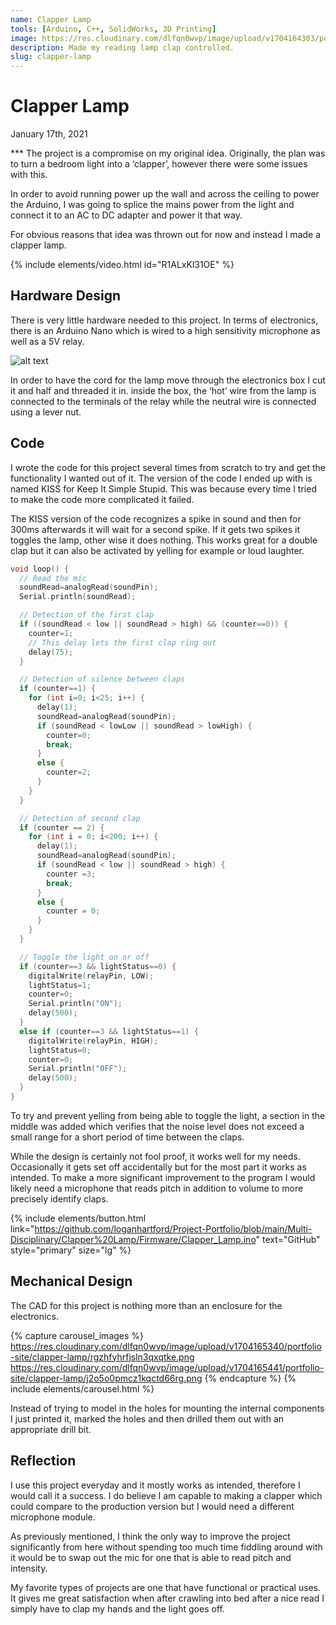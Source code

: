 ```yaml
---
name: Clapper Lamp
tools: [Arduino, C++, SolidWorks, 3D Printing]
image: https://res.cloudinary.com/dlfqn0wvp/image/upload/v1704164303/portfolio-site/clapper-lamp/pphuxhwyxdmoq3ivbb71.png
description: Made my reading lamp clap controlled.
slug: clapper-lamp
---
```


# Clapper Lamp
<p class="post-metadata text-muted">
  January 17th, 2021
</p>
***
The project is a compromise on my original idea. Originally, the plan was to turn a bedroom light into a ‘clapper’, however there were some issues with this.

In order to avoid running power up the wall and across the ceiling to power the Arduino, I was going to splice the mains power from the light and connect it to an AC to DC adapter and power it that way. 

For obvious reasons that idea was thrown out for now and instead I made a clapper lamp.

{% include elements/video.html id="R1ALxKl31OE" %}

## Hardware Design
There is very little hardware needed to this project.  In terms of electronics, there is an Arduino Nano which is wired to a high sensitivity microphone as well as a 5V relay.

![alt text](https://res.cloudinary.com/dlfqn0wvp/image/upload/v1704165163/portfolio-site/clapper-lamp/pfc64owvso2yigrrxjhn.jpg "Clapper hardware")

In order to have the cord for the lamp move through the electronics box I cut it and half and threaded it in. inside the box, the ‘hot’ wire from the lamp is connected to the terminals of the relay while the neutral wire is connected using a lever nut.

## Code
I wrote the code for this project several times from scratch to try and get the functionality I wanted out of it. The version of the code I ended up with is named KISS for Keep It Simple Stupid. This was because every time I tried to make the code more complicated it failed.

The KISS version of the code recognizes a spike in sound and then for 300ms afterwards it will wait for a second spike. If it gets two spikes it toggles the lamp, other wise it does nothing. This works great for a double clap but it can also be activated by yelling for example or loud laughter.

```c++
void loop() {
  // Read the mic
  soundRead=analogRead(soundPin);  
  Serial.println(soundRead);

  // Detection of the first clap
  if ((soundRead < low || soundRead > high) && (counter==0)) {
    counter=1;
    // This delay lets the first clap ring out 
    delay(75);
  }

  // Detection of silence between claps
  if (counter==1) {
    for (int i=0; i<25; i++) {
      delay(1);
      soundRead=analogRead(soundPin);
      if (soundRead < lowLow || soundRead > lowHigh) {
        counter=0;
        break;
      }
      else {
        counter=2;
      }
    }
  }

  // Detection of second clap
  if (counter == 2) {
    for (int i = 0; i<200; i++) {
      delay(1);
      soundRead=analogRead(soundPin);
      if (soundRead < low || soundRead > high) {
        counter =3;
        break;
      }
      else {
        counter = 0;
      }      
    }
  }

  // Toggle the light on or off
  if (counter==3 && lightStatus==0) {
    digitalWrite(relayPin, LOW);
    lightStatus=1;
    counter=0;
    Serial.println("ON");
    delay(500);
  }
  else if (counter==3 && lightStatus==1) {
    digitalWrite(relayPin, HIGH);
    lightStatus=0;
    counter=0;
    Serial.println("OFF");
    delay(500);
  }
}
```

To try and prevent yelling from being able to toggle the light, a section in the middle was added which verifies that the noise level does not exceed a small range for a short period of time between the claps.

While the design is certainly not fool proof, it works well for my needs. Occasionally it gets set off accidentally but for the most part it works as intended. To make a more significant improvement to the program I would likely need a microphone that reads pitch in addition to volume to more precisely identify claps.

{% include elements/button.html link="https://github.com/loganhartford/Project-Portfolio/blob/main/Multi-Disciplinary/Clapper%20Lamp/Firmware/Clapper_Lamp.ino" text="GitHub" style="primary" size="lg" %}

## Mechanical Design
The CAD for this project is nothing more than an enclosure for the electronics.

{% capture carousel_images %}
https://res.cloudinary.com/dlfqn0wvp/image/upload/v1704165340/portfolio-site/clapper-lamp/rgzhfyhrfjsln3qxqtke.png
https://res.cloudinary.com/dlfqn0wvp/image/upload/v1704165441/portfolio-site/clapper-lamp/j2o5o0pmcz1kqctd66rg.png
{% endcapture %}
{% include elements/carousel.html %}

Instead of trying to model in the holes for mounting the internal components I just printed it, marked the holes and then drilled them out with an appropriate drill bit.

## Reflection
I use this project everyday and it mostly works as intended, therefore I would call it a success. I do believe I am capable to making a clapper which could compare to the production version but I would need a different microphone module.

As previously mentioned, I think the only way to improve the project significantly from here without spending too much time fiddling around with it would be to swap out the mic for one that is able to read pitch and intensity.

My favorite types of projects are one that have functional or practical uses. It gives me great satisfaction when after crawling into bed after a nice read I simply have to clap my hands and the light goes off.
